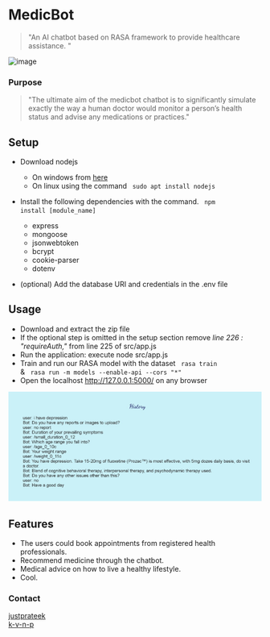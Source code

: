 # MedicBot
>"An AI chatbot based on RASA framework to provide healthcare assistance. "

![image](https://user-images.githubusercontent.com/43105680/130913002-c5698756-ce9d-4ce4-b6f1-ca525ffdecf8.jpg)
### Purpose
> "The ultimate aim of the medicbot chatbot is to significantly simulate exactly the way a human doctor would monitor a person’s health status and advise any medications or practices."

## Setup

* Download nodejs 
    * On windows from [here](https://nodejs.org/en/download/) 
    * On linux using the command <code> sudo apt install nodejs  </code> 

* Install the following dependencies with the command. <code> npm install [module_name] </code> 
<ul><ul>
    <li>  express  </li>
    <li>  mongoose  </li>
    <li>  jsonwebtoken  </li>
    <li>  bcrypt  </li>
    <li>  cookie-parser  </li>
    <li> dotenv  </li>
</ul></ul>

* (optional) Add the database URI and credentials in the .env file

## Usage
* Download and extract the zip file 
* If the optional step is omitted in the setup section 
remove <em>line 226 : "requireAuth," </em> from line 225 of src/app.js
* Run the application: execute node src/app.js
* Train and run our RASA model with the dataset
    <code> rasa train  </code> &
    <code> rasa run -m models --enable-api --cors "*" </code>
* Open the localhost http://127.0.0.1:5000/ on any browser

![image](/imgs/imagechat.png)

## Features
* The users could book appointments from registered health professionals.
* Recommend medicine through the chatbot.
* Medical advice on how to live a healthy lifestyle.
* Cool.

<!--- * Holds no record of the medical history for privacy purposes. -->

### Contact
[justprateek](https://github.com/justprateek) <br>
[k-v-n-p](https://github.com/k-v-n-p)
